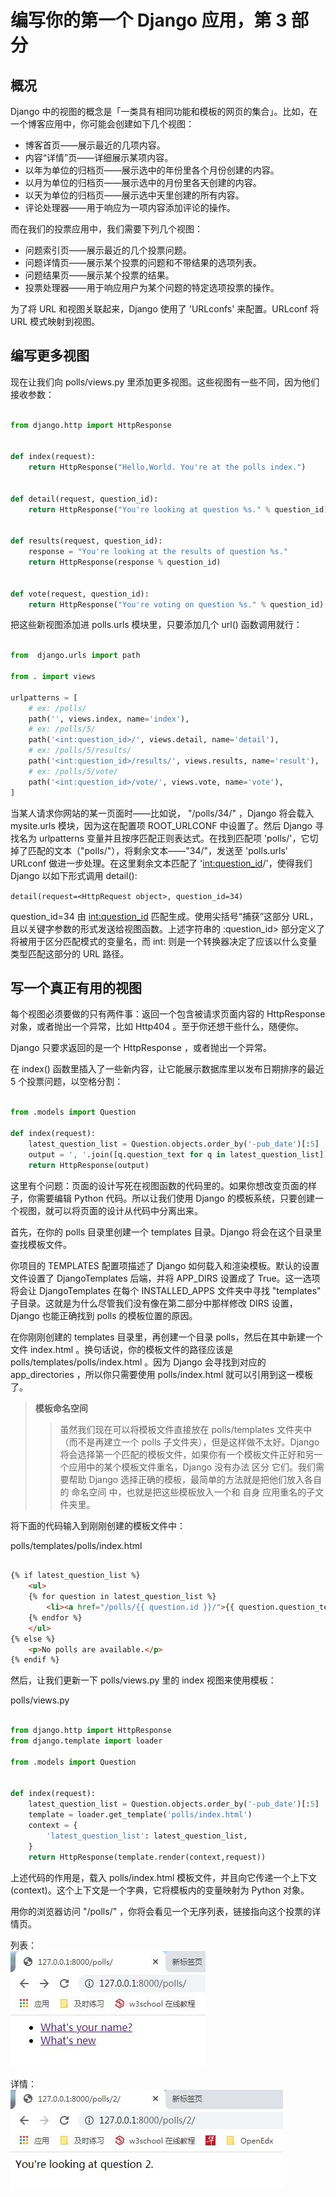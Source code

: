# 编写你的第一个 Django 应用，第 3 部分


## 概况
 
Django 中的视图的概念是「一类具有相同功能和模板的网页的集合」。比如，在一个博客应用中，你可能会创建如下几个视图：

- 博客首页——展示最近的几项内容。
- 内容“详情”页——详细展示某项内容。
- 以年为单位的归档页——展示选中的年份里各个月份创建的内容。
- 以月为单位的归档页——展示选中的月份里各天创建的内容。
- 以天为单位的归档页——展示选中天里创建的所有内容。
- 评论处理器——用于响应为一项内容添加评论的操作。

而在我们的投票应用中，我们需要下列几个视图：

- 问题索引页——展示最近的几个投票问题。
- 问题详情页——展示某个投票的问题和不带结果的选项列表。
- 问题结果页——展示某个投票的结果。
- 投票处理器——用于响应用户为某个问题的特定选项投票的操作。


为了将 URL 和视图关联起来，Django 使用了 'URLconfs' 来配置。URLconf 将 URL 模式映射到视图。

## 编写更多视图

现在让我们向 polls/views.py 里添加更多视图。这些视图有一些不同，因为他们接收参数：

```python

from django.http import HttpResponse


def index(request):
    return HttpResponse("Hello,World. You're at the polls index.")


def detail(request, question_id):
    return HttpResponse("You're looking at question %s." % question_id)


def results(request, question_id):
    response = "You're looking at the results of question %s."
    return HttpResponse(response % question_id)


def vote(request, question_id):
    return HttpResponse("You're voting on question %s." % question_id)


```

把这些新视图添加进 polls.urls 模块里，只要添加几个 url() 函数调用就行：

```python

from  django.urls import path

from . import views

urlpatterns = [
    # ex: /polls/
    path('', views.index, name='index'),
    # ex: /polls/5/
    path('<int:question_id>/', views.detail, name='detail'),
    # ex: /polls/5/results/
    path('<int:question_id>/results/', views.results, name='result'),
    # ex: /polls/5/vote/
    path('<int:question_id>/vote/', views.vote, name='vote'),
]

```
当某人请求你网站的某一页面时——比如说， "/polls/34/" ，Django 将会载入 mysite.urls 模块，因为这在配置项 ROOT_URLCONF 中设置了。然后 Django 寻找名为 urlpatterns 变量并且按序匹配正则表达式。在找到匹配项 'polls/'，它切掉了匹配的文本（"polls/"），将剩余文本——"34/"，发送至 'polls.urls' URLconf 做进一步处理。在这里剩余文本匹配了 '<int:question_id>/'，使得我们 Django 以如下形式调用 detail():

`detail(request=<HttpRequest object>, question_id=34)`

question_id=34 由 <int:question_id> 匹配生成。使用尖括号“捕获”这部分 URL，且以关键字参数的形式发送给视图函数。上述字符串的 :question_id> 部分定义了将被用于区分匹配模式的变量名，而 int: 则是一个转换器决定了应该以什么变量类型匹配这部分的 URL 路径。

## 写一个真正有用的视图

每个视图必须要做的只有两件事：返回一个包含被请求页面内容的 HttpResponse 对象，或者抛出一个异常，比如 Http404 。至于你还想干些什么，随便你。
  
Django 只要求返回的是一个 HttpResponse ，或者抛出一个异常。

在 index() 函数里插入了一些新内容，让它能展示数据库里以发布日期排序的最近 5 个投票问题，以空格分割：

```python

from .models import Question

def index(request):
    latest_question_list = Question.objects.order_by('-pub_date')[:5]
    output = ', '.join([q.question_text for q in latest_question_list])
    return HttpResponse(output)

```

这里有个问题：页面的设计写死在视图函数的代码里的。如果你想改变页面的样子，你需要编辑 Python 代码。所以让我们使用 Django 的模板系统，只要创建一个视图，就可以将页面的设计从代码中分离出来。

首先，在你的 polls 目录里创建一个 templates 目录。Django 将会在这个目录里查找模板文件。

你项目的 TEMPLATES 配置项描述了 Django 如何载入和渲染模板。默认的设置文件设置了 DjangoTemplates 后端，并将 APP_DIRS 设置成了 True。这一选项将会让 DjangoTemplates 在每个 INSTALLED_APPS 文件夹中寻找 "templates" 子目录。这就是为什么尽管我们没有像在第二部分中那样修改 DIRS 设置，Django 也能正确找到 polls 的模板位置的原因。  

在你刚刚创建的 templates 目录里，再创建一个目录 polls，然后在其中新建一个文件 index.html 。换句话说，你的模板文件的路径应该是 polls/templates/polls/index.html 。因为 Django 会寻找到对应的 app_directories ，所以你只需要使用 polls/index.html 就可以引用到这一模板了。  

> **模板命名空间**
>> 虽然我们现在可以将模板文件直接放在 polls/templates 文件夹中（而不是再建立一个 polls 子文件夹），但是这样做不太好。Django 将会选择第一个匹配的模板文件，如果你有一个模板文件正好和另一个应用中的某个模板文件重名，Django 没有办法 区分 它们。我们需要帮助 Django 选择正确的模板，最简单的方法就是把他们放入各自的 命名空间 中，也就是把这些模板放入一个和 自身 应用重名的子文件夹里。

将下面的代码输入到刚刚创建的模板文件中：

polls/templates/polls/index.html

```html

{% if latest_question_list %}
    <ul>
    {% for question in latest_question_list %}
        <li><a href="/polls/{{ question.id }}/">{{ question.question_text }}</a></li>
    {% endfor %}
    </ul>
{% else %}
    <p>No polls are available.</p>
{% endif %}

```

然后，让我们更新一下 polls/views.py 里的 index 视图来使用模板：

polls/views.py

```python

from django.http import HttpResponse
from django.template import loader

from .models import Question


def index(request):
    latest_question_list = Question.objects.order_by('-pub_date')[:5]
    template = loader.get_template('polls/index.html')
    context = {
        'latest_question_list': latest_question_list,
    }
    return HttpResponse(template.render(context,request))


```

上述代码的作用是，载入 polls/index.html 模板文件，并且向它传递一个上下文(context)。这个上下文是一个字典，它将模板内的变量映射为 Python 对象。  

用你的浏览器访问 "/polls/" ，你将会看见一个无序列表，链接指向这个投票的详情页。

列表：  
![polls](_images/t03-1.jpg)

详情：  
![detail](_images/t03-2.jpg)